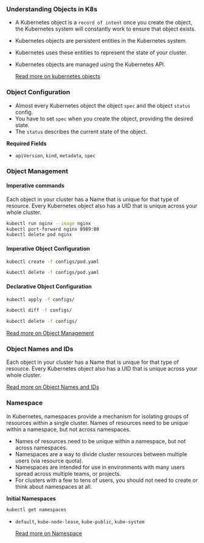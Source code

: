 ### Understanding Objects in K8s
- A Kubernetes object is a `record of intent` once you create the object, the Kubernetes system will constantly work to ensure that object exists.
- Kubernetes objects are persistent entities in the Kubernetes system.
- Kubernetes uses these entities to represent the state of your cluster.
- Kubernetes objects are managed using the Kubernetes API.

    [Read more on kubernetes objects](https://kubernetes.io/docs/concepts/overview/working-with-objects/)

### Object Configuration
- Almost every Kubernetes object the object `spec` and the object `status` config.
- You have to set `spec` when you create the object, providing the desired state.
- The `status` describes the current state of the object.

**Required Fields**

- `apiVersion`, `kind`, `metadata`, `spec`

### Object Management

#### Imperative commands


Each object in your cluster has a Name that is unique for that type of resource. Every Kubernetes object also has a UID that is unique across your whole cluster.

```bash
kubectl run nginx --image nginx
kubectl port-forward nginx 8989:80
kubectl delete pod nginx
```

#### Imperative Object Configuration

```bash
kubectl create -f configs/pod.yaml
```

```bash
kubectl delete -f configs/pod.yaml
```

#### Declarative Object Configuration

```bash
kubectl apply -f configs/
```

```bash
kubectl diff -f configs/
```


```bash
kubectl delete -f configs/
```

[Read more on Object Management](https://kubernetes.io/docs/concepts/overview/working-with-objects/object-management/)

### Object Names and IDs

Each object in your cluster has a Name that is unique for that type of resource. Every Kubernetes object also has a UID that is unique across your whole cluster.

[Read more on Object Names and IDs](https://kubernetes.io/docs/concepts/overview/working-with-objects/names/)

### Namespace

In Kubernetes, namespaces provide a mechanism for isolating groups of resources within a single cluster. Names of resources need to be unique within a namespace, but not across namespaces.

- Names of resources need to be unique within a namespace, but not across namespaces.
- Namespaces are a way to divide cluster resources between multiple users (via resource quota).
- Namespaces are intended for use in environments with many users spread across multiple teams, or projects.
- For clusters with a few to tens of users, you should not need to create or think about namespaces at all.

**Initial Namespaces**
```bash
kubectl get namespaces
```
- `default`, `kube-node-lease`, `kube-public`, `kube-system`

    [Read more on Namespace](https://kubernetes.io/docs/concepts/overview/working-with-objects/namespaces/)
